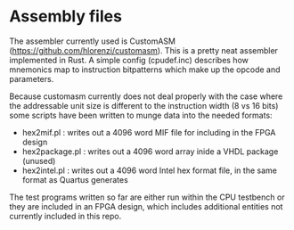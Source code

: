 # Assembly files

The assembler currently used is CustomASM
(https://github.com/hlorenzi/customasm). This is a pretty neat assembler
implemented in Rust. A simple config (cpudef.inc) describes how mnemonics
map to instruction bitpatterns which make up the opcode and parameters.

Because customasm currently does not deal properly with the case where the
addressable unit size is different to the instruction width (8 vs 16 bits)
some scripts have been written to munge data into the needed formats:

* hex2mif.pl : writes out a 4096 word MIF file for including in the FPGA design
* hex2package.pl : writes out a 4096 word array inide a VHDL package (unused)
* hex2intel.pl : writes out a 4096 word Intel hex format file, in the same format as Quartus generates

The test programs written so far are either run within the CPU testbench or
they are included in an FPGA design, which includes additional entities not
currently included in this repo.
